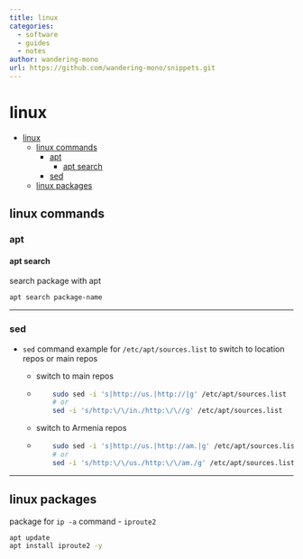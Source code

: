 ```yaml
---
title: linux
categories:
  - software
  - guides
  - notes
author: wandering-mono
url: https://github.com/wandering-mono/snippets.git
---
```


# linux

- [linux](#linux)
  - [linux commands](#linux-commands)
    - [apt](#apt)
      - [apt search](#apt-search)
    - [sed](#sed)
  - [linux packages](#linux-packages)

## linux commands

### apt

#### apt search

search package with apt

```bash
apt search package-name
```

---

### sed

- `sed` command example for `/etc/apt/sources.list` to switch to location repos or main repos

  - switch to main repos

  - ```bash
        sudo sed -i 's|http://us.|http://|g' /etc/apt/sources.list
        # or
        sed -i 's/http:\/\/in./http:\/\//g' /etc/apt/sources.list
    ```

  - switch to Armenia repos

  - ```bash
        sudo sed -i 's|http://us.|http://am.|g' /etc/apt/sources.list
        # or
        sed -i 's/http:\/\/us./http:\/\/am./g' /etc/apt/sources.list
    ```

---

## linux packages

package for  `ip -a` command - `iproute2`

```bash
apt update
apt install iproute2 -y
```
